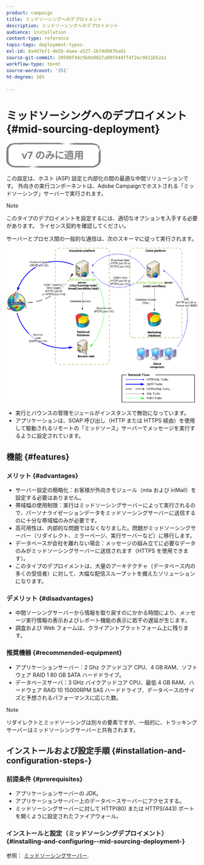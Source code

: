 ```yaml
---
product: campaign
title: ミッドソーシングへのデプロイメント
description: ミッドソーシングへのデプロイメント
audience: installation
content-type: reference
topic-tags: deployment-types-
exl-id: 8a4d7ef1-de5b-4aee-a527-1b74d987ba61
source-git-commit: 20509f44c5b8e0827a09f44dffdf2ec9d11652a1
workflow-type: tm+mt
source-wordcount: '351'
ht-degree: 16%

---
```


# ミッドソーシングへのデプロイメント{#mid-sourcing-deployment}

![](../../assets/v7-only.svg)

この設定は、ホスト (ASP) 設定と内部化の間の最適な中間ソリューションです。 外向きの実行コンポーネントは、Adobe Campaignでホストされる「ミッドソーシング」サーバーで実行されます。

>[!NOTE]
>
>このタイプのデプロイメントを設定するには、適切なオプションを入手する必要があります。 ライセンス契約を確認してください。

サーバーとプロセス間の一般的な通信は、次のスキーマに従って実行されます。

![](assets/s_ncs_install_midsourcing.png)

* 実行とバウンスの管理モジュールがインスタンスで無効になっています。
* アプリケーションは、SOAP 呼び出し（HTTP または HTTPS 経由）を使用して駆動されるリモートの「ミッドソース」サーバーでメッセージを実行するように設定されています。

## 機能 {#features}

### メリット {#advantages}

* サーバー設定の簡略化：お客様が外向きモジュール（mta および inMail）を設定する必要はありません。
* 帯域幅の使用制限：実行はミッドソーシングサーバーによって実行されるので、パーソナライゼーションデータをミッドソーシングサーバーに送信するのに十分な帯域幅のみが必要です。
* 高可用性は、内部的な問題ではなくなりました。問題がミッドソーシングサーバー（リダイレクト、ミラーページ、実行サーバーなど）に移行します。
* データベースが会社を離れない場合：メッセージの組み立てに必要なデータのみがミッドソーシングサーバーに送信されます（HTTPS を使用できます）。
* このタイプのデプロイメントは、大量のアーキテクチャ（データベース内の多くの受信者）に対して、大幅な配信スループットを備えたソリューションになります。

### デメリット {#disadvantages}

* 中間ソーシングサーバーから情報を取り戻すのにかかる時間により、メッセージ実行情報の表示およびレポート機能の表示に若干の遅延が生じます。
* 調査および Web フォームは、クライアントプラットフォーム上に残ります。

### 推奨機器 {#recommended-equipment}

* アプリケーションサーバー：2 Ghz クアッドコア CPU、4 GB RAM、ソフトウェア RAID 1 80 GB SATA ハードドライブ。
* データベースサーバ：3 GHz バイクアッドコア CPU、最低 4 GB RAM、ハードウェア RAID 10 15000RPM SAS ハードドライブ、データベースのサイズと予想されるパフォーマンスに応じた数。

>[!NOTE]
>
>リダイレクトとミッドソーシングは別々の要素ですが、一般的に、トラッキングサーバーはミッドソーシングサーバーと共有されます。

## インストールおよび設定手順 {#installation-and-configuration-steps-}

### 前提条件 {#prerequisites}

* アプリケーションサーバーの JDK。
* アプリケーションサーバー上のデータベースサーバーにアクセスする。
* ミッドソーシングサーバーに対して HTTP(80) または HTTPS(443) ポートを開くように設定されたファイアウォール。

### インストールと設定（ミッドソーシングデプロイメント） {#installing-and-configuring--mid-sourcing-deployment-}

参照： [ミッドソーシングサーバー](../../installation/using/mid-sourcing-server.md).
